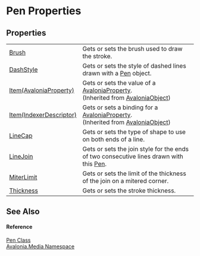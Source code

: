 # Pen Properties




## Properties
<table>
<tr>
<td><a href="P_Avalonia_Media_Pen_Brush">Brush</a></td>
<td>Gets or sets the brush used to draw the stroke.</td>
</tr>
<tr>
<td><a href="P_Avalonia_Media_Pen_DashStyle">DashStyle</a></td>
<td>Gets or sets the style of dashed lines drawn with a <a href="T_Avalonia_Media_Pen">Pen</a> object.</td>
</tr>
<tr>
<td><a href="P_Avalonia_AvaloniaObject_Item">Item(AvaloniaProperty)</a></td>
<td>Gets or sets the value of a <a href="T_Avalonia_AvaloniaProperty">AvaloniaProperty</a>.<br />(Inherited from <a href="T_Avalonia_AvaloniaObject">AvaloniaObject</a>)</td>
</tr>
<tr>
<td><a href="P_Avalonia_AvaloniaObject_Item_1">Item(IndexerDescriptor)</a></td>
<td>Gets or sets a binding for a <a href="T_Avalonia_AvaloniaProperty">AvaloniaProperty</a>.<br />(Inherited from <a href="T_Avalonia_AvaloniaObject">AvaloniaObject</a>)</td>
</tr>
<tr>
<td><a href="P_Avalonia_Media_Pen_LineCap">LineCap</a></td>
<td>Gets or sets the type of shape to use on both ends of a line.</td>
</tr>
<tr>
<td><a href="P_Avalonia_Media_Pen_LineJoin">LineJoin</a></td>
<td>Gets or sets the join style for the ends of two consecutive lines drawn with this <a href="T_Avalonia_Media_Pen">Pen</a>.</td>
</tr>
<tr>
<td><a href="P_Avalonia_Media_Pen_MiterLimit">MiterLimit</a></td>
<td>Gets or sets the limit of the thickness of the join on a mitered corner.</td>
</tr>
<tr>
<td><a href="P_Avalonia_Media_Pen_Thickness">Thickness</a></td>
<td>Gets or sets the stroke thickness.</td>
</tr>
</table>

## See Also


#### Reference
<a href="T_Avalonia_Media_Pen">Pen Class</a>  
<a href="N_Avalonia_Media">Avalonia.Media Namespace</a>  

